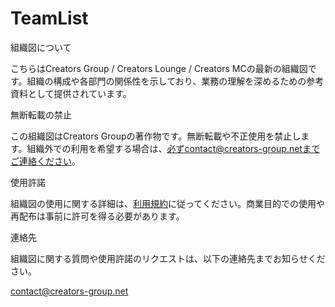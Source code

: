 # TeamList

組織図について

こちらはCreators Group / Creators Lounge / Creators MCの最新の組織図です。組織の構成や各部門の関係性を示しており、業務の理解を深めるための参考資料として提供されています。



無断転載の禁止

この組織図はCreators Groupの著作物です。無断転載や不正使用を禁止します。組織外での利用を希望する場合は、必ずcontact@creators-group.netまでご連絡ください。



使用許諾

組織図の使用に関する詳細は、[利用規約](https://docs.google.com/document/d/e/2PACX-1vTDOlThPkjIoSxlE7M0DRxk-KrmlGvHDKy68GR72PrxXPVRQxKJKQrZNIbPkg-Alh9-poyWnLFukQL4/pub)に従ってください。商業目的での使用や再配布は事前に許可を得る必要があります。



連絡先

組織図に関する質問や使用許諾のリクエストは、以下の連絡先までお知らせください。


contact@creators-group.net
